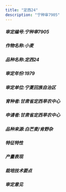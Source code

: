 ```yaml
---
title: "定西24"
description: "宁种审7905"
---
```

##### 审定编号:宁种审7905

##### 作物名称:小麦

##### 品种名称:定西24

##### 审定年份:1979

##### 审定单位:宁夏回族自治区

##### 育种者:甘肃省定西旱农中心

##### 申请者:甘肃省定西旱农中心

##### 品种来源:白芒麦/肯野杂

##### 特征特性


##### 产量表现


##### 栽培技术要点


##### 审定意见

